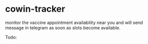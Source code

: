 # cowin-tracker
monitor the vaccine appointment availability near you and will send message in telegram as soon as slots become available.


Todo: 

